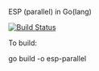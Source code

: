 ESP (parallel) in Go(lang)

[![Build Status](https://magnum.travis-ci.com/edmore/cooperative-coevolution.svg?token=qCqiUCDFN1395pnZuyJY&branch=esp-parallel)](https://magnum.travis-ci.com/edmore/cooperative-coevolution)

To build:

go build -o esp-parallel
